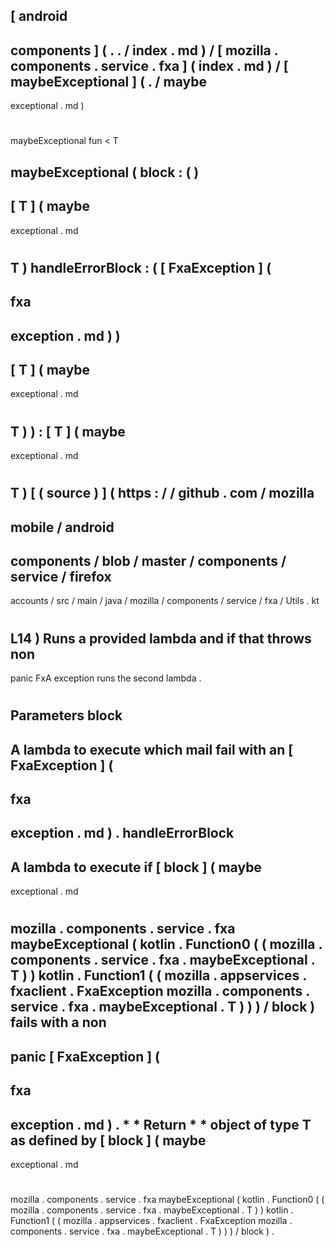 [
android
-
components
]
(
.
.
/
index
.
md
)
/
[
mozilla
.
components
.
service
.
fxa
]
(
index
.
md
)
/
[
maybeExceptional
]
(
.
/
maybe
-
exceptional
.
md
)
#
maybeExceptional
fun
<
T
>
maybeExceptional
(
block
:
(
)
-
>
[
T
]
(
maybe
-
exceptional
.
md
#
T
)
handleErrorBlock
:
(
[
FxaException
]
(
-
fxa
-
exception
.
md
)
)
-
>
[
T
]
(
maybe
-
exceptional
.
md
#
T
)
)
:
[
T
]
(
maybe
-
exceptional
.
md
#
T
)
[
(
source
)
]
(
https
:
/
/
github
.
com
/
mozilla
-
mobile
/
android
-
components
/
blob
/
master
/
components
/
service
/
firefox
-
accounts
/
src
/
main
/
java
/
mozilla
/
components
/
service
/
fxa
/
Utils
.
kt
#
L14
)
Runs
a
provided
lambda
and
if
that
throws
non
-
panic
FxA
exception
runs
the
second
lambda
.
#
#
#
Parameters
block
-
A
lambda
to
execute
which
mail
fail
with
an
[
FxaException
]
(
-
fxa
-
exception
.
md
)
.
handleErrorBlock
-
A
lambda
to
execute
if
[
block
]
(
maybe
-
exceptional
.
md
#
mozilla
.
components
.
service
.
fxa
maybeExceptional
(
kotlin
.
Function0
(
(
mozilla
.
components
.
service
.
fxa
.
maybeExceptional
.
T
)
)
kotlin
.
Function1
(
(
mozilla
.
appservices
.
fxaclient
.
FxaException
mozilla
.
components
.
service
.
fxa
.
maybeExceptional
.
T
)
)
)
/
block
)
fails
with
a
non
-
panic
[
FxaException
]
(
-
fxa
-
exception
.
md
)
.
*
*
Return
*
*
object
of
type
T
as
defined
by
[
block
]
(
maybe
-
exceptional
.
md
#
mozilla
.
components
.
service
.
fxa
maybeExceptional
(
kotlin
.
Function0
(
(
mozilla
.
components
.
service
.
fxa
.
maybeExceptional
.
T
)
)
kotlin
.
Function1
(
(
mozilla
.
appservices
.
fxaclient
.
FxaException
mozilla
.
components
.
service
.
fxa
.
maybeExceptional
.
T
)
)
)
/
block
)
.
